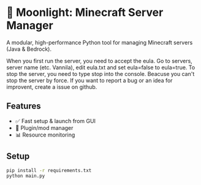 # 🌙 Moonlight: Minecraft Server Manager

A modular, high-performance Python tool for managing Minecraft servers (Java & Bedrock).

When you first run the server, you need to accept the eula. Go to servers, server name (etc. Vannila), edit eula.txt and set eula=false to eula=true. To stop the server, you need to type stop into the console. Beacuse you can't stop the server by force. If you want to report a bug or an idea for improvent, create a issue on github.

## Features
- ✅ Fast setup & launch from GUI
- 🧩 Plugin/mod manager
- 📊 Resource monitoring

## Setup
```bash
pip install -r requirements.txt
python main.py 
